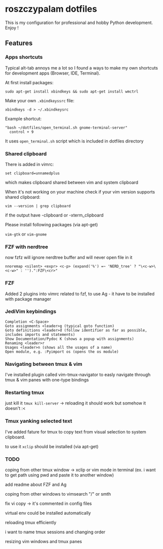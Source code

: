 # roszczypalam dotfiles

This is my configuration for professional and hobby Python development. Enjoy !

## Features

### Apps shortcuts

Typical alt-tab annoys me a lot so I found a ways to make my own shortcuts for development apps (Browser, IDE, Terminal).

At first install packages:

```
sudo apt-get install xbindkeys && sudo apt-get install wmctrl
```

Make your own `.xbindkeyssrc` file:

```
xbindkeys -d > ~/.xbindkeysrc
```

Example shortcut:

```
"bash ~/dotfiles/open_terminal.sh gnome-terminal-server"
  control + 9
```

It uses `open_terminal.sh` script which is included in dotfiles directory


### Shared clipboard

There is added in vimrc:
```
set clipboard=unnamedplus
```
which makes clipboard shared between vim and system clipboard

When it's not working on your machine check if your vim version supports shared clipboard:

```
vim --version | grep clipboard 
```

if the output have -clipboard or -xterm_clipboard

Please install following packages (via apt-get)


`vim-gtk` or `vim-gnome`


### FZF with nerdtree 
now fzfz will ignore nerdtree buffer and will never open file in it 

```
nnoremap <silent> <expr> <c-p> (expand('%') =~ 'NERD_tree' ? "\<c-w>\<c-w>" : '').":FZF\<cr>"
```

### FZF

Added 2 plugins into vimrc related to fzf, to use Ag - it have to be installed with package manager

### JediVim keybindings


    Completion <C-Space>
    Goto assignments <leader>g (typical goto function)
    Goto definitions <leader>d (follow identifier as far as possible, includes imports and statements)
    Show Documentation/Pydoc K (shows a popup with assignments)
    Renaming <leader>r
    Usages <leader>n (shows all the usages of a name)
    Open module, e.g. :Pyimport os (opens the os module)

### Navigating between tmux & vim

I've installed plugin called vim-tmux-navigator to easly navigate through tmux & vim panes with one-type bindings

### Restarting tmux 

just kill it `tmux kill-server` -> reloading it should work but somehow it doesn't :<

### Tmux yanking selected text 

I've added fature for tmux to copy text from visual selection to system clipboard.

to use it `xclip` should be installed (via apt-get)

### TODO

coping from other tmux window -> xclip or vim mode in terminal (ex. i want to get path using pwd and paste it to another window)

add readme about FZF and Ag

coping from other windows to vimsearch "/" or smth 

fix vi copy -> it's commented in config files

virtual env could be installed automatically

reloading tmux efficiently

i want to name tmux sessions and changing order

resizing vim windows and tmux panes





